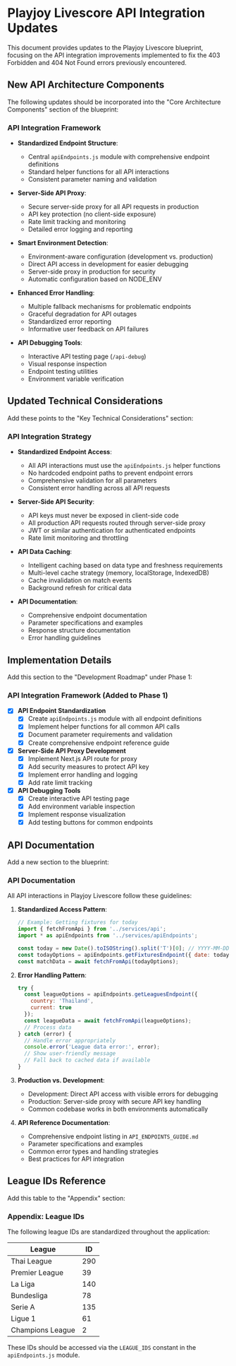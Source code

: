 # Playjoy Livescore API Integration Updates

This document provides updates to the Playjoy Livescore blueprint, focusing on the API integration improvements implemented to fix the 403 Forbidden and 404 Not Found errors previously encountered.

## New API Architecture Components

The following updates should be incorporated into the "Core Architecture Components" section of the blueprint:

### API Integration Framework

- **Standardized Endpoint Structure**:
  - Central `apiEndpoints.js` module with comprehensive endpoint definitions
  - Standard helper functions for all API interactions
  - Consistent parameter naming and validation

- **Server-Side API Proxy**:
  - Secure server-side proxy for all API requests in production
  - API key protection (no client-side exposure)
  - Rate limit tracking and monitoring
  - Detailed error logging and reporting

- **Smart Environment Detection**:
  - Environment-aware configuration (development vs. production)
  - Direct API access in development for easier debugging
  - Server-side proxy in production for security
  - Automatic configuration based on NODE_ENV

- **Enhanced Error Handling**:
  - Multiple fallback mechanisms for problematic endpoints
  - Graceful degradation for API outages
  - Standardized error reporting
  - Informative user feedback on API failures

- **API Debugging Tools**:
  - Interactive API testing page (`/api-debug`)
  - Visual response inspection
  - Endpoint testing utilities
  - Environment variable verification

## Updated Technical Considerations

Add these points to the "Key Technical Considerations" section:

### API Integration Strategy

- **Standardized Endpoint Access**:
  - All API interactions must use the `apiEndpoints.js` helper functions
  - No hardcoded endpoint paths to prevent endpoint errors
  - Comprehensive validation for all parameters
  - Consistent error handling across all API requests

- **Server-Side API Security**:
  - API keys must never be exposed in client-side code
  - All production API requests routed through server-side proxy
  - JWT or similar authentication for authenticated endpoints
  - Rate limit monitoring and throttling

- **API Data Caching**:
  - Intelligent caching based on data type and freshness requirements
  - Multi-level cache strategy (memory, localStorage, IndexedDB)
  - Cache invalidation on match events
  - Background refresh for critical data

- **API Documentation**:
  - Comprehensive endpoint documentation
  - Parameter specifications and examples
  - Response structure documentation
  - Error handling guidelines

## Implementation Details

Add this section to the "Development Roadmap" under Phase 1:

### API Integration Framework (Added to Phase 1)

- [x] **API Endpoint Standardization**
  - [x] Create `apiEndpoints.js` module with all endpoint definitions
  - [x] Implement helper functions for all common API calls
  - [x] Document parameter requirements and validation
  - [x] Create comprehensive endpoint reference guide

- [x] **Server-Side API Proxy Development**
  - [x] Implement Next.js API route for proxy
  - [x] Add security measures to protect API key
  - [x] Implement error handling and logging
  - [x] Add rate limit tracking

- [x] **API Debugging Tools**
  - [x] Create interactive API testing page
  - [x] Add environment variable inspection
  - [x] Implement response visualization
  - [x] Add testing buttons for common endpoints

## API Documentation

Add a new section to the blueprint:

### API Documentation

All API interactions in Playjoy Livescore follow these guidelines:

1. **Standardized Access Pattern**:
   ```javascript
   // Example: Getting fixtures for today
   import { fetchFromApi } from '../services/api';
   import * as apiEndpoints from '../services/apiEndpoints';

   const today = new Date().toISOString().split('T')[0]; // YYYY-MM-DD
   const todayOptions = apiEndpoints.getFixturesEndpoint({ date: today });
   const matchData = await fetchFromApi(todayOptions);
   ```

2. **Error Handling Pattern**:
   ```javascript
   try {
     const leagueOptions = apiEndpoints.getLeaguesEndpoint({ 
       country: 'Thailand', 
       current: true 
     });
     const leagueData = await fetchFromApi(leagueOptions);
     // Process data
   } catch (error) {
     // Handle error appropriately
     console.error('League data error:', error);
     // Show user-friendly message
     // Fall back to cached data if available
   }
   ```

3. **Production vs. Development**:
   - Development: Direct API access with visible errors for debugging
   - Production: Server-side proxy with secure API key handling
   - Common codebase works in both environments automatically

4. **API Reference Documentation**:
   - Comprehensive endpoint listing in `API_ENDPOINTS_GUIDE.md`
   - Parameter specifications and examples
   - Common error types and handling strategies
   - Best practices for API integration

## League IDs Reference

Add this table to the "Appendix" section:

### Appendix: League IDs

The following league IDs are standardized throughout the application:

| League | ID |
|--------|-----|
| Thai League | 290 |
| Premier League | 39 |
| La Liga | 140 |
| Bundesliga | 78 |
| Serie A | 135 |
| Ligue 1 | 61 |
| Champions League | 2 |

These IDs should be accessed via the `LEAGUE_IDS` constant in the `apiEndpoints.js` module.
